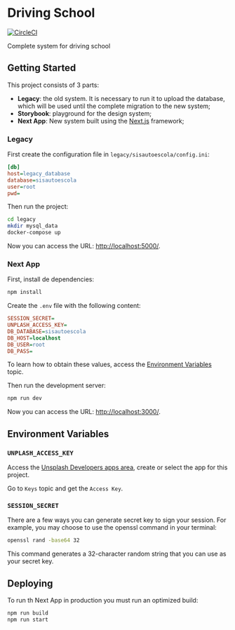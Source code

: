 # Driving School

[![CircleCI](https://dl.circleci.com/status-badge/img/gh/megatroom/driving-school/tree/main.svg?style=svg)](https://dl.circleci.com/status-badge/redirect/gh/megatroom/driving-school/tree/main)

Complete system for driving school

## Getting Started

This project consists of 3 parts:

- **Legacy**: the old system. It is necessary to run it to upload the database, which will be used until the complete migration to the new system;
- **Storybook**: playground for the design system;
- **Next App**: New system built using the [Next.js](https://nextjs.org/) framework;

### Legacy

First create the configuration file in `legacy/sisautoescola/config.ini`:

```ini
[db]
host=legacy_database
database=sisautoescola
user=root
pwd=
```

Then run the project:

```bash
cd legacy
mkdir mysql_data
docker-compose up
```

Now you can access the URL: [http://localhost:5000/](http://localhost:5000/).

### Next App

First, install de dependencies:

```bash
npm install
```

Create the `.env` file with the following content:

```ini
SESSION_SECRET=
UNPLASH_ACCESS_KEY=
DB_DATABASE=sisautoescola
DB_HOST=localhost
DB_USER=root
DB_PASS=
```

To learn how to obtain these values, access the [Environment Variables](#environment-variables) topic.

Then run the development server:

```bash
npm run dev
```

Now you can access the URL: [http://localhost:3000/](http://localhost:3000/).

## Environment Variables

### `UNPLASH_ACCESS_KEY`

Access the [Unsplash Developers apps area](https://unsplash.com/oauth/applications), create or select the app for this project.

Go to `Keys` topic and get the `Access Key`.

### `SESSION_SECRET`

There are a few ways you can generate secret key to sign your session. For example, you may choose to use the openssl command in your terminal:

```bash
openssl rand -base64 32
```

This command generates a 32-character random string that you can use as your secret key.

## Deploying

To run th Next App in production you must run an optimized build:

```bash
npm run build
npm run start
```
